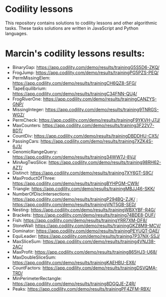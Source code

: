 # Codility lessons

This repository contains solutions to codility lessons and other algorithmic tasks.
These tasks solutions are written in JavaScript and Python languages.

# Marcin's codility lessons results:
* BinaryGap: https://app.codility.com/demo/results/trainingG5S5D6-ZKQ/
* FrogJump: https://app.codility.com/demo/results/trainingPG5PZS-PEQ/
* PermMissingElem: https://app.codility.com/demo/results/trainingCH6QZ8-SFG/
* TapeEquilibrium: https://app.codility.com/demo/results/trainingC34FNN-QU4/
* FrogRiverOne: https://app.codility.com/demo/results/trainingCANZYS-GNP/
* MissingInteger: https://app.codility.com/demo/results/training9TNRGS-WGZ/
* PermCheck: https://app.codility.com/demo/results/trainingF9YKVH-J7J/
* MaxCounters: https://app.codility.com/demo/results/training3F22V7-BDT/
* CountDiv: https://app.codility.com/demo/results/trainingDBDDHU-CX5/
* PassingCars: https://app.codility.com/demo/results/training7XZK4S-6J3/
* GenomicRangeQuery: https://app.codility.com/demo/results/training34WW7J-8VJ/
* MinAvgTwoSlice: https://app.codility.com/demo/results/training98RH62-AZT/
* Distinct: https://app.codility.com/demo/results/training7XY6GT-S9C/
* MaxProductOfThree: https://app.codility.com/demo/results/trainingBYHPGM-CW9/
* Triangle: https://app.codility.com/demo/results/trainingMBJJ46-SKK/
* NumberOfDiscIntersections: https://app.codility.com/demo/results/trainingP294BQ-ZJK/ ; https://app.codility.com/demo/results/trainingVNT5GB-SED/
* Nesting: https://app.codility.com/demo/results/trainingWBXYBF-R4G/
* Brackets: https://app.codility.com/demo/results/training74BDE8-DUF/
* Fish: https://app.codility.com/demo/results/trainingYRR7XM-DF8/
* StoneWall: https://app.codility.com/demo/results/trainingGKZ8M9-MCV/
* Dominator: https://app.codility.com/demo/results/trainingPEYUQT-DAE/
* EquiLeader: https://app.codility.com/demo/results/training7P37NX-SSJ/
* MaxSliceSum: https://app.codility.com/demo/results/training4VNJ38-2AC/
* MaxProfit: https://app.codility.com/demo/results/training865HJ3-U68/
* MaxDoubleSliceSum: https://app.codility.com/demo/results/trainingKAEHBU-EX6/
* CountFactors: https://app.codility.com/demo/results/trainingDSVQMA-TRD/
* MinPerimeterRectangle: https://app.codility.com/demo/results/training8DGQJE-Z4R/
* Peaks: https://app.codility.com/demo/results/trainingPF4ZFM-RBX/

